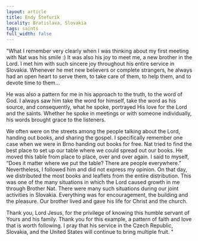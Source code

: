 ```yaml
---
layout: article
title: Endy Štefurik
locality: Bratislava, Slovakia
tags: saints
full_width: false
---
```


"What I remember very clearly when I was thinking about my first meeting with Nat was his smile :) It was also his joy to meet me, a new brother in the Lord. I met him with such sincere joy throughout his entire service in Slovakia. Whenever he met new believers or complete strangers, he always had an open heart to serve them, to take care of them, to help them, and to devote time to them…

He was also a pattern for me in his approach to the truth, to the word of God. I always saw him take the word for himself, take the word as his source, and consequently, what he spoke, portrayed His love for the Lord and the saints. Whether he spoke in meetings or with someone individually, his words brought grace to the listeners.

We often were on the streets among the people talking about the Lord, handing out books, and sharing the gospel. I specifically remember one case when we were in Brno handing out books for free. Nat tried to find the best place to set up our table where we could spread out our books. He moved this table from place to place, over and over again. I said to myself, “Does it matter where we put the table? There are people everywhere.” Nevertheless, I followed him and did not express my opinion. On that day, we distributed the most books and leaflets from the entire distribution. This was one of the many situations in which the Lord caused growth in me through Brother Nat. There were many such situations during our joint activities in Slovakia. Everything was for encouragement, the building and the pleasure. Our brother lived and gave his life for Christ and the church.

Thank you, Lord Jesus, for the privilege of knowing this humble servant of Yours and his family. Thank you for this example, a pattern of faith and love that is worth following. I pray that his service in the Czech Republic, Slovakia, and the United States will continue to bring multiple fruit.
"
